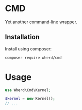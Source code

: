 # CMD

Yet another command-line wrapper.

## Installation

Install using composer:

```bash
composer require wherd/cmd
```

# Usage

```php
use Wherd\Cmd\Kernel;

$kernel = new Kernel();
// ...
```
